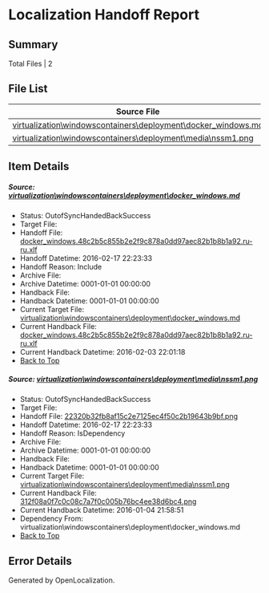 # <a name='report-top'></a> Localization Handoff Report

## Summary
 Total Files | 2

## File List
 Source File | Status | Details 
 ----------- | ------ | ------- 
 [virtualization\windowscontainers\deployment\docker_windows.md](https://github.com/Microsoft/Virtualization-Documentation-Private/blob/55b7fc7259b68d57926b1dd8fc98b0282883e290/virtualization/windowscontainers/deployment/docker_windows.md) | OutofSyncHandedBackSuccess | [Details](#6bf478a4ccb9a125b0630a48e3aab747da4a7734213)
 [virtualization\windowscontainers\deployment\media\nssm1.png](https://github.com/Microsoft/Virtualization-Documentation-Private/blob/55b7fc7259b68d57926b1dd8fc98b0282883e290/virtualization/windowscontainers/deployment/media/nssm1.png) | OutofSyncHandedBackSuccess | [Details](#22320b32fb8af15c2e7125ec4f50c2b19643b9bf214)

## Item Details
##### <a name='6bf478a4ccb9a125b0630a48e3aab747da4a7734213'></a> Source: [virtualization\windowscontainers\deployment\docker_windows.md](https://github.com/Microsoft/Virtualization-Documentation-Private/blob/55b7fc7259b68d57926b1dd8fc98b0282883e290/virtualization/windowscontainers/deployment/docker_windows.md)
* Status: OutofSyncHandedBackSuccess
* Target File: 
* Handoff File: [docker_windows.48c2b5c855b2e2f9c878a0dd97aec82b1b8b1a92.ru-ru.xlf](https://github.com/Microsoft/Virtualization-Documentation-Private.handoff/blob/501a969b5abc997c547143540c380cca130f7784/ol-handoff/Microsoft/Virtualization-Documentation-Private.ru-ru/live/docker_windows.48c2b5c855b2e2f9c878a0dd97aec82b1b8b1a92.ru-ru.xlf)
* Handoff Datetime: 2016-02-17 22:23:33
* Handoff Reason: Include
* Archive File: 
* Archive Datetime: 0001-01-01 00:00:00
* Handback File: 
* Handback Datetime: 0001-01-01 00:00:00
* Current Target File: [virtualization\windowscontainers\deployment\docker_windows.md](https://github.com/Microsoft/Virtualization-Documentation-Private.ru-ru/blob/d090705c16cb668ebba6878d43a299659a5a5146/virtualization/windowscontainers/deployment/docker_windows.md)
* Current Handback File: [docker_windows.48c2b5c855b2e2f9c878a0dd97aec82b1b8b1a92.ru-ru.xlf](https://github.com/Microsoft/Virtualization-Documentation-Private.handback/blob/57b077de9bb1ef483ce60cd71e867a3803c80776/ol-handback/Microsoft/Virtualization-Documentation-Private.ru-ru/live/docker_windows.48c2b5c855b2e2f9c878a0dd97aec82b1b8b1a92.ru-ru.xlf)
* Current Handback Datetime: 2016-02-03 22:01:18
* [Back to Top](#report-top)

##### <a name='22320b32fb8af15c2e7125ec4f50c2b19643b9bf214'></a> Source: [virtualization\windowscontainers\deployment\media\nssm1.png](https://github.com/Microsoft/Virtualization-Documentation-Private/blob/55b7fc7259b68d57926b1dd8fc98b0282883e290/virtualization/windowscontainers/deployment/media/nssm1.png)
* Status: OutofSyncHandedBackSuccess
* Target File: 
* Handoff File: [22320b32fb8af15c2e7125ec4f50c2b19643b9bf.png](https://github.com/Microsoft/Virtualization-Documentation-Private.handoff/blob/501a969b5abc997c547143540c380cca130f7784/ol-handoff/Microsoft/Virtualization-Documentation-Private.ru-ru/live/22320b32fb8af15c2e7125ec4f50c2b19643b9bf.png)
* Handoff Datetime: 2016-02-17 22:23:33
* Handoff Reason: IsDependency
* Archive File: 
* Archive Datetime: 0001-01-01 00:00:00
* Handback File: 
* Handback Datetime: 0001-01-01 00:00:00
* Current Target File: [virtualization\windowscontainers\deployment\media\nssm1.png](https://github.com/Microsoft/Virtualization-Documentation-Private.ru-ru/blob/92e23376a88e98eccc0e34519c865657207bb96d/virtualization/windowscontainers/deployment/media/nssm1.png)
* Current Handback File: [312f08a0f7c0c08c7a7f0c005b76bc4ee38d6bc4.png](https://github.com/Microsoft/Virtualization-Documentation-Private.handback/blob/d362405abf4da43b19b925474aa3728822aaeb8d/ol-handback/Microsoft/Virtualization-Documentation-Private.ru-ru/live/312f08a0f7c0c08c7a7f0c005b76bc4ee38d6bc4.png)
* Current Handback Datetime: 2016-01-04 21:58:51
* Dependency From: virtualization\windowscontainers\deployment\docker_windows.md
* [Back to Top](#report-top)


## Error Details

Generated by OpenLocalization.
